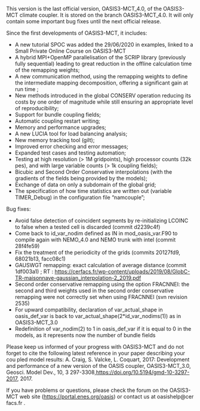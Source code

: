 This version is the last official version, OASIS3-MCT_4.0, of the OASIS3-MCT climate coupler. It is stored on the branch OASIS3-MCT_4.0. It will only contain some important bug fixes until the next official release.

Since the first developments of OASIS3-MCT, it includes:
- A new tutorial SPOC was added the 29/06/2020 in examples, linked to a Small Private Online Course on OASIS3-MCT
- A hybrid MPI+OpenMP parallelisation of the SCRIP library (previously fully sequential) leading to great reduction in the offline calculation time
 of the remapping weights; 
- A new communication method, using the remapping weights to define the intermediate mapping decomposition, offering a significant gain at run time
;
- New methods introduced in the global CONSERV operation reducing its costs by one order of magnitude while still ensuring an appropriate level of 
reproducibility;
- Support for bundle coupling fields;
- Automatic coupling restart writing;
- Memory and performance upgrades;
- A new LUCIA tool for load balancing analysis;
- New memory tracking tool (gilt);
- Improved error checking and error messages;
- Expanded test cases and testing automation;
- Testing at high resolution (> 1M gridpoints), high processor counts (32k pes), and with large variable counts (> 1k coupling fields);
- Bicubic and Second Order Conservative interpolations (with the gradients of the fields being provided by the models);
- Exchange of data on only a subdomain of the global grid;
- The specification of how time statistics are written out (variable TIMER_Debug) in the configuration file “namcouple”;

Bug fixes:
- Avoid false detection of coincident segments by re-initializing LCOINC to false when a tested cell is discarded (commit d2239c4f)
- Come back to id_var_nodim defined as IN in mod_oasis_var.F90 to compile again with NEMO_4.0 and NEMO trunk with intel (commit 28f4fe59)
- Fix the treatment of the periodicity of the grids (commits 20127fd9, 68021b13, facc08c1) 
- GAUSWGT remapping: exact calculation of average distance (commit 1df003a1) ; RT : https://cerfacs.fr/wp-content/uploads/2019/08/GlobC-TR-maisonnave-gaussian_interpolation-2_2019.pdf
- Second order conservative remapping using the option FRACNNEI: the second and third weights used in the second order conservative remapping were not correctly set when using FRACNNEI (svn revision 2535)
- For upward compatibility, declaration of var_actual_shape in oasis_def_var is back to var_actual_shape(2*id_var_nodims(1)) as in OASIS3-MCT_3.0
- Redefinition of var_nodim(2) to 1 in oasis_def_var if it is equal to 0 in the models, as it represents now the number of bundle fields

Please keep us informed of your progress with OASIS3-MCT and do not forget to cite the following latest reference in your paper describing your cou
pled model results:
A. Craig, S. Valcke, L. Coquart, 2017: Development and performance of a new version of the OASIS coupler, OASIS3-MCT_3.0, Geosci. Model Dev., 10, 3
297-3308,https://doi.org/10.5194/gmd-10-3297-2017, 2017.   

If you have problems or questions, please check the forum on the OASIS3-MCT web site (https://portal.enes.org/oasis) or contact us at oasishelp@cer
facs.fr .

